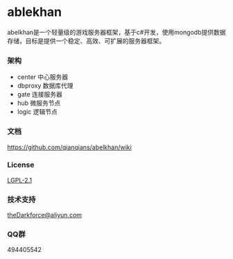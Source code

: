 # ablekhan
abelkhan是一个轻量级的游戏服务器框架，基于c#开发，使用mongodb提供数据存储，目标是提供一个稳定、高效、可扩展的服务器框架。  

### 架构
* center 中心服务器
* dbproxy 数据库代理
* gate 连接服务器
* hub 微服务节点
* logic 逻辑节点

### 文档
https://github.com/qianqians/abelkhan/wiki

### License
[LGPL-2.1](https://github.com/qianqians/abelkhan/blob/master/LICENSE)
  
### 技术支持
theDarkforce@aliyun.com  
  
### QQ群
494405542

